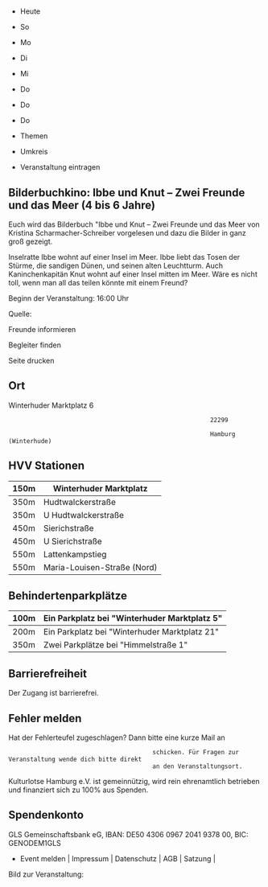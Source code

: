 # 

- Heute
- So
- Mo
- Di
- Mi
- Do
- Do
- Do

- Themen
- Umkreis

- Veranstaltung eintragen

## Bilderbuchkino: Ibbe und Knut – Zwei Freunde und das Meer (4 bis 6 Jahre)

<!-- image -->

Euch wird das Bilderbuch "Ibbe und Knut – Zwei Freunde und das Meer von Kristina Scharmacher-Schreiber vorgelesen und dazu die Bilder in ganz groß gezeigt.

Inselratte Ibbe wohnt auf einer Insel im Meer. Ibbe liebt das Tosen der Stürme, die sandigen Dünen, und seinen alten Leuchtturm. Auch Kaninchenkapitän Knut wohnt auf einer Insel mitten im Meer. Wäre es nicht toll, wenn man all das teilen könnte mit einem Freund?

Beginn der Veranstaltung: 16:00 Uhr

Quelle:

Freunde informieren

Begleiter finden

Seite drucken

## Ort

Winterhuder Marktplatz 6

				                                            22299 

				                                            Hamburg (Winterhude)

## HVV Stationen

| 150m   | Winterhuder Marktplatz      |
|--------|-----------------------------|
| 350m   | Hudtwalckerstraße           |
| 350m   | U Hudtwalckerstraße         |
| 450m   | Sierichstraße               |
| 450m   | U Sierichstraße             |
| 550m   | Lattenkampstieg             |
| 550m   | Maria-Louisen-Straße (Nord) |

## Behindertenparkplätze

| 100m   | Ein Parkplatz bei "Winterhuder Marktplatz 5"   |
|--------|------------------------------------------------|
| 200m   | Ein Parkplatz bei "Winterhuder Marktplatz  21" |
| 350m   | Zwei Parkplätze bei "Himmelstraße  1"          |

## Barrierefreiheit

Der Zugang ist barrierefrei.

## Fehler melden

Hat der Fehlerteufel zugeschlagen? Dann bitte eine kurze Mail an
											
											schicken. Für Fragen zur Veranstaltung wende dich bitte direkt
											an den Veranstaltungsort.

Kulturlotse Hamburg e.V. ist gemeinnützig, wird rein ehrenamtlich betrieben und finanziert sich zu 100% aus Spenden.

## Spendenkonto

GLS Gemeinschaftsbank eG, IBAN: DE50 4306 0967 2041 9378 00, BIC: GENODEM1GLS

- Event melden | Impressum | Datenschutz | AGB | Satzung |

Bild zur Veranstaltung:

<!-- image -->